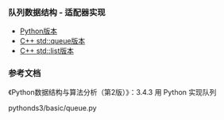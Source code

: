 ### 队列数据结构 - 适配器实现

- [Python版本](python)
- [C++ std::queue版本](cxx-std-queue)
- [C++ std::list版本](cxx-adapt-list)

### 参考文档

《Python数据结构与算法分析（第2版）》：3.4.3 用 Python 实现队列

pythonds3/basic/queue.py
